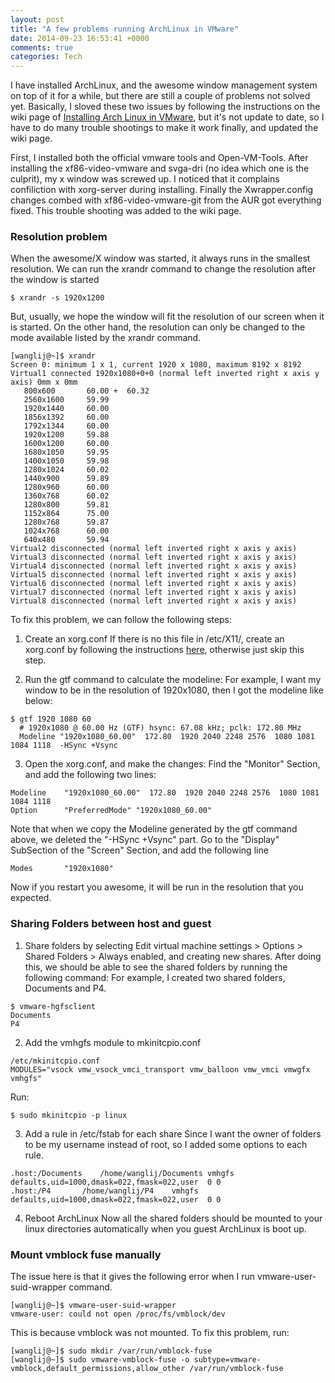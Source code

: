```yaml
---
layout: post
title: "A few problems running ArchLinux in VMware"
date: 2014-09-23 16:53:41 +0000
comments: true
categories: Tech 
---
```


I have installed ArchLinux, and the awesome window management system on top of it for a while, but there are still a couple of problems not solved yet. Basically, I sloved these two issues by following the instructions on the wiki page of [Installing Arch Linux in VMware](https://wiki.archlinux.org/index.php/Installing_Arch_Linux_in_VMware), but it's not update to date, so I have to do many trouble shootings to make it work finally, and updated the wiki page.

First, I installed both the official vmware tools and Open-VM-Tools. After installing the xf86-video-vmware and svga-dri (no idea which one is the culprit), my x window was screwed up. I noticed that it complains confiliction with xorg-server during installing. Finally the Xwrapper.config changes combed with xf86-video-vmware-git from the AUR got everything fixed. This trouble shooting was added to the wiki page.

### Resolution problem

When the awesome/X window was started, it always runs in the smallest resolution. 
We can run the xrandr command to change the resolution after the window is started
```
$ xrandr -s 1920x1200
```
But, usually, we hope the window will fit the resolution of our screen when it is started.
On the other hand, the resolution can only be changed to the mode available listed by the xrandr command.
```
[wanglij@~]$ xrandr
Screen 0: minimum 1 x 1, current 1920 x 1080, maximum 8192 x 8192
Virtual1 connected 1920x1080+0+0 (normal left inverted right x axis y axis) 0mm x 0mm
   800x600       60.00 +  60.32  
   2560x1600     59.99  
   1920x1440     60.00  
   1856x1392     60.00  
   1792x1344     60.00  
   1920x1200     59.88  
   1600x1200     60.00  
   1680x1050     59.95  
   1400x1050     59.98  
   1280x1024     60.02  
   1440x900      59.89  
   1280x960      60.00  
   1360x768      60.02  
   1280x800      59.81  
   1152x864      75.00  
   1280x768      59.87  
   1024x768      60.00  
   640x480       59.94  
Virtual2 disconnected (normal left inverted right x axis y axis)
Virtual3 disconnected (normal left inverted right x axis y axis)
Virtual4 disconnected (normal left inverted right x axis y axis)
Virtual5 disconnected (normal left inverted right x axis y axis)
Virtual6 disconnected (normal left inverted right x axis y axis)
Virtual7 disconnected (normal left inverted right x axis y axis)
Virtual8 disconnected (normal left inverted right x axis y axis)
```
To fix this problem, we can follow the following steps:

1. Create an xorg.conf 
If there is no this file in /etc/X11/, create an xorg.conf by following the instructions [here](https://wiki.archlinux.org/index.php/xorg), otherwise just skip this step.

2. Run the gtf command to calculate the modeline:
For example, I want my window to be in the resolution of 1920x1080, then I got the modeline like below:
```
$ gtf 1920 1080 60
  # 1920x1080 @ 60.00 Hz (GTF) hsync: 67.08 kHz; pclk: 172.80 MHz
  Modeline "1920x1080_60.00"  172.80  1920 2040 2248 2576  1080 1081 1084 1118  -HSync +Vsync
```
3. Open the xorg.conf, and make the changes:
Find the "Monitor" Section, and add the following two lines:
```
Modeline	"1920x1080_60.00"  172.80  1920 2040 2248 2576  1080 1081 1084 1118
Option		"PreferredMode" "1920x1080_60.00"
```
Note that when we copy the Modeline generated by the gtf command above, we deleted the "-HSync +Vsync" part.
Go to the "Display" SubSection of the "Screen" Section, and add the following line
```
Modes		"1920x1080"
```

Now if you restart you awesome, it will be run in the resolution that you expected.

### Sharing Folders between host and guest

1. Share folders by selecting Edit virtual machine settings > Options > Shared Folders > Always enabled, and creating new shares. After doing this, we should be able to see the shared folders by running the following command:
For example, I created two shared folders, Documents and P4.
```
$ vmware-hgfsclient
Documents
P4
```

2. Add the vmhgfs module to mkinitcpio.conf
```
/etc/mkinitcpio.conf
MODULES="vsock vmw_vsock_vmci_transport vmw_balloon vmw_vmci vmwgfx vmhgfs"
```
Run:
```
$ sudo mkinitcpio -p linux
```

3. Add a rule in /etc/fstab for each share
Since I want the owner of folders to be my username instead of root, so I added some options to each rule.
```
.host:/Documents    /home/wanglij/Documents vmhgfs  defaults,uid=1000,dmask=022,fmask=022,user  0 0
.host:/P4       /home/wanglij/P4    vmhgfs  defaults,uid=1000,dmask=022,fmask=022,user  0 0
```
4. Reboot ArchLinux
Now all the shared folders should be mounted to your linux directories automatically when you guest ArchLinux is boot up.

### Mount vmblock fuse manually
The issue here is that it gives the following error when I run vmware-user-suid-wrapper command.
```
[wanglij@~]$ vmware-user-suid-wrapper
vmware-user: could not open /proc/fs/vmblock/dev
```
This is because vmblock was not mounted. To fix this problem, run:
```
[wanglij@~]$ sudo mkdir /var/run/vmblock-fuse
[wanglij@~]$ sudo vmware-vmblock-fuse -o subtype=vmware-vmblock,default_permissions,allow_other /var/run/vmblock-fuse
```
